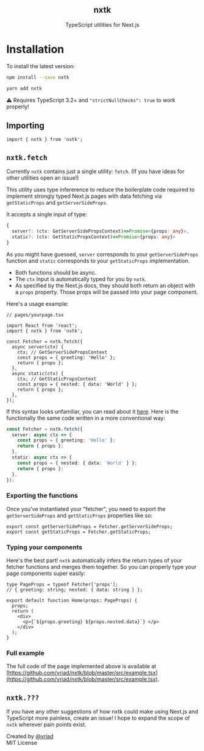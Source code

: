 <h2 align="center">nxtk</h1>
<p align="center">
  TypeScript utilities for Next.js
</p>

# Installation

To install the latest version:

```sh
npm install --save nxtk
```

```sh
yarn add nxtk
```

⚠️ Requires TypeScript 3.2+ and `"strictNullChecks": true` to work properly!

## Importing

```tsx
import { nxtk } from 'nxtk';
```

## `nxtk.fetch`

Currently `nxtk` contains just a single utility: `fetch`. (If you have ideas for other utilities open an issue!)

This utility uses type infererence to reduce the boilerplate code required to implement strongly typed Next.js pages with data fetching via `getStaticProps` and `getServerSideProps`.

It accepts a single input of type:

```ts
{
  server?: (ctx: GetServerSidePropsContext)=>Promise<{props: any}>,
  static?: (ctx: GetStaticPropsContext)=>Promise<{props: any}>
}
```

As you might have guessed, `server` corresponds to your `getServerSideProps` function and `static` corresponds to your `getStaticProps` implementation.

- Both functions should be async.
- The `ctx` input is automatically typed for you by `nxtk`.
- As specified by the Next.js docs, they should both return an object with a `props` property. Those props will be passed into your page component.

Here's a usage example:

```tsx
// pages/yourpage.tsx

import React from 'react';
import { nxtk } from 'nxtk';

const Fetcher = nxtk.fetch({
  async server(ctx) {
    ctx; // GetServerSidePropsContext
    const props = { greeting: 'Hello' };
    return { props };
  },
  async static(ctx) {
    ctx; // GetStaticPropsContext
    const props = { nested: { data: 'World' } };
    return { props };
  },
});
```

If this syntax looks unfamiliar, you can read about it [here](https://developer.mozilla.org/en-US/docs/Web/JavaScript/Reference/Functions/Method_definitions). Here is the functionally the same code written in a more conventional way:

```ts
const Fetcher = nxtk.fetch({
  server: async ctx => {
    const props = { greeting: 'Hello' };
    return { props };
  },
  static: async ctx => {
    const props = { nested: { data: 'World' } };
    return { props };
  },
});
```

### Exporting the functions

Once you've instantiated your "fetcher", you need to export the `getServerSideProps` and `getStaticProps` properties like so:

```tsx
export const getServerSideProps = Fetcher.getServerSideProps;
export const getStaticProps = Fetcher.getStaticProps;
```

### Typing your components

Here's the best part! `nxtk` automatically infers the return types of your fetcher functions and merges them together. So you can properly type your page components super easily:

```tsx
type PageProps = typeof Fetcher['props'];
// { greeting: string; nested: { data: string } };

export default function Home(props: PageProps) {
  props;
  return (
    <div>
      <p>{`${props.greeting} ${props.nested.data}`} </p>
    </div>
  );
}
```

### Full example

The full code of the page implemented above is available at [https://github.com/vriad/nxtk/blob/master/src/example.tsx](https://github.com/vriad/nxtk/blob/master/src/example.tsx).

## `nxtk.???`

If you have any other suggestions of how nxtk could make using Next.js and TypeScript more painless, create an issue! I hope to expand the scope of `nxtk` wherever pain points exist.

Created by [@vriad](https://twitter.com/vriad)<br>
MIT License
